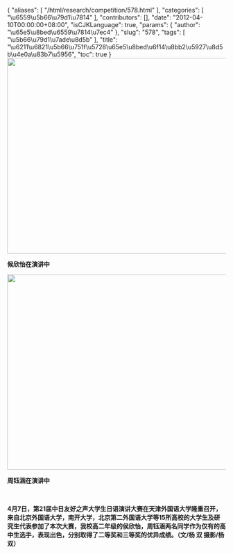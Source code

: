 {
    "aliases": [
        "/html/research/competition/578.html"
    ],
    "categories": [
        "\u6559\u5b66\u79d1\u7814"
    ],
    "contributors": [],
    "date": "2012-04-10T00:00:00+08:00",
    "isCJKLanguage": true,
    "params": {
        "author": "\u65e5\u8bed\u6559\u7814\u7ec4"
    },
    "slug": "578",
    "tags": [
        "\u5b66\u79d1\u7ade\u8d5b"
    ],
    "title": "\u6211\u6821\u5b66\u751f\u5728\u65e5\u8bed\u6f14\u8bb2\u5927\u8d5b\u4e0a\u83b7\u5956",
    "toc": true
}
**<img
    src="https://cdn.tfls.online/mirror/full/c8ee2336fc41a9ab6592d3c79888c5f6f7f51d9d.jpg"
    style="display:block;margin-left:auto;margin-right:auto;"
    decoding="async"
    fetchpriority="auto"
    loading="lazy"
    height="450"
    width="600"
/>**

**候欣怡在演讲中**

**<img
    src="https://cdn.tfls.online/mirror/full/5daff9ab426cc84ac5f59703ae70ce374b84935c.jpg"
    style="display:block;margin-left:auto;margin-right:auto;"
    decoding="async"
    fetchpriority="auto"
    loading="lazy"
    height="450"
    width="600"
/>**

**周钰涵在演讲中**

 

**4月7日，第21届中日友好之声大学生日语演讲大赛在天津外国语大学隆重召开，来自北京外国语大学，南开大学，北京第二外国语大学等15所高校的大学生及研究生代表参加了本次大赛，我校高二年级的侯欣怡，周钰涵两名同学作为仅有的高中生选手，表现出色，分别取得了二等奖和三等奖的优异成绩。（文/杨 双 摄影/杨 双）**

